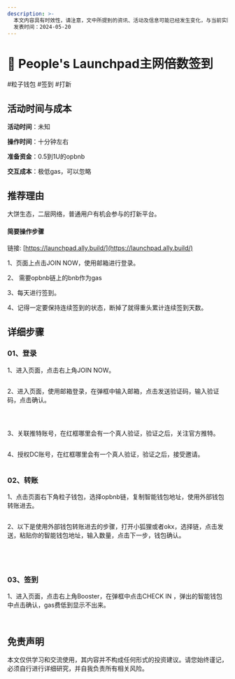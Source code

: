 ```yaml
---
description: >-
  本文内容具有时效性，请注意，文中所提到的资讯、活动及信息可能已经发生变化，与当前实际情况有所不同。我们建议您在做出任何决策之前，始终进行自主研究和验证。
  发表时间：2024-05-20
---
```


# 🥎 People's Launchpad主网倍数签到

\#粒子钱包 #签到 #打新

## 活动时间与成本 <a href="#huo-dong-shi-jian-yu-cheng-ben" id="huo-dong-shi-jian-yu-cheng-ben"></a>

**活动时间**：未知

**操作时间**：十分钟左右

**准备资金**：0.5到1U的opbnb

**交互成本**：极低gas，可以忽略

## 推荐理由 <a href="#tui-jian-li-you" id="tui-jian-li-you"></a>

大饼生态，二层网络，普通用户有机会参与的打新平台。

#### 简要操作步骤 <a href="#jian-yao-cao-zuo-bu-zhou" id="jian-yao-cao-zuo-bu-zhou"></a>

链接: [https://launchpad.ally.build/](https://launchpad.ally.build/)

1、页面上点击JOIN NOW，使用邮箱进行登录。

2、 需要opbnb链上的bnb作为gas

3、每天进行签到。

4、记得一定要保持连续签到的状态，断掉了就得重头累计连续签到天数。

## 详细步骤 <a href="#xiang-xi-bu-zhou" id="xiang-xi-bu-zhou"></a>

### **01、登录**

1、进入页面，点击右上角JOIN NOW。

<figure><img src="../../.gitbook/assets/image (356).png" alt=""><figcaption></figcaption></figure>

2、进入页面，使用邮箱登录，在弹框中输入邮箱，点击发送验证码，输入验证码，点击确认。

<figure><img src="../../.gitbook/assets/image (357).png" alt=""><figcaption></figcaption></figure>

<figure><img src="../../.gitbook/assets/image (358).png" alt=""><figcaption></figcaption></figure>

<figure><img src="../../.gitbook/assets/image (359).png" alt=""><figcaption></figcaption></figure>

3、关联推特账号，在红框哪里会有一个真人验证，验证之后，关注官方推特。

<figure><img src="../../.gitbook/assets/image (360).png" alt=""><figcaption></figcaption></figure>

4、授权DC账号，在红框哪里会有一个真人验证，验证之后，接受邀请。

<figure><img src="../../.gitbook/assets/image (361).png" alt=""><figcaption></figcaption></figure>

### **02、转账**

1、点击页面右下角粒子钱包，选择opbnb链，复制智能钱包地址，使用外部钱包转账进去。

<figure><img src="../../.gitbook/assets/image (362).png" alt=""><figcaption></figcaption></figure>

2、以下是使用外部钱包转账进去的步骤，打开小狐狸或者okx，选择链，点击发送，粘贴你的智能钱包地址，输入数量，点击下一步，钱包确认。

<figure><img src="../../.gitbook/assets/image (363).png" alt=""><figcaption></figcaption></figure>

<figure><img src="../../.gitbook/assets/image (364).png" alt=""><figcaption></figcaption></figure>

<figure><img src="../../.gitbook/assets/image (365).png" alt=""><figcaption></figcaption></figure>

<figure><img src="../../.gitbook/assets/image (366).png" alt=""><figcaption></figcaption></figure>

### **03、签到**

1、进入页面，点击右上角Booster，在弹框中点击CHECK IN ，弹出的智能钱包中点击确认，gas费低到显示不出来。

<figure><img src="../../.gitbook/assets/image (367).png" alt=""><figcaption></figcaption></figure>

<figure><img src="../../.gitbook/assets/image (368).png" alt=""><figcaption></figcaption></figure>

## 免责声明 <a href="#mian-ze-sheng-ming" id="mian-ze-sheng-ming"></a>

本文仅供学习和交流使用，其内容并不构成任何形式的投资建议。请您始终谨记，必须自行进行详细研究，并自我负责所有相关风险。
